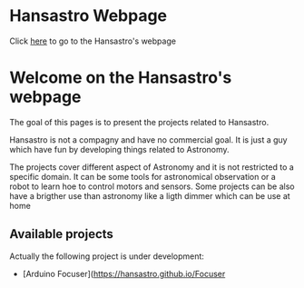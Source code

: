 # Hansastro Webpage
Click [here](https://Hansastro.github.io) to go to the Hansastro's webpage

# Welcome on the Hansastro's webpage

The goal of this pages is to present the projects related to Hansastro.

Hansastro is not a compagny and have no commercial goal. It is just a guy which have fun by developing things related to Astronomy.

The projects cover different aspect of Astronomy and it is not restricted to a specific domain. It can be some tools for astronomical observation or a robot to learn hoe to control motors and sensors. Some projects can be also have a brigther use than astronomy like a ligth dimmer which can be use at home 

## Available projects

Actually the following project is under development:
- [Arduino Focuser](https://hansastro.github.io/Focuser
